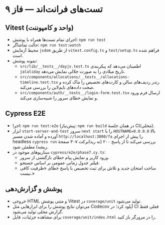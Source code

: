# تست‌های فرانت‌اند — فاز ۹

## Vitest (واحد و کامپوننت)

- اجرای تمام تست‌ها همراه با پوشش: `npm run test`
- حالت تماشاگر: `npm run test:watch`
- محیط آزمایش `jsdom` از طریق `vitest.config.ts` و `test/setup.ts` فراهم شده است.
- نمونه پوشش:
  - `src/lib/__tests__/dayjs.test.ts` اطمینان می‌دهد که پیکربندی `jalaliday` تاریخ میلادی را به صورت جلالی نمایش می‌دهد.
  - `src/components/allocations/__tests__/allocations-timeline.test.tsx` رندر ردیف‌های سالن و کارت‌های تخصیص را ماک کرده و صحت داده‌های تایم‌لاین را بررسی می‌کند.
  - `src/components/auth/__tests__/login-form.test.tsx` ارسال فرم ورود و نمایش خطای سرور را شبیه‌سازی می‌کند.

## Cypress E2E

- اجرا: `npm run test:e2e` (پیش‌نیاز: `npm run build` در همان جلسهٔ CI/محلی).
- ابزار `start-server-and-test` سرور `next start` را با `HOSTNAME=0.0.0.0` بالا آورده و آماده شدن مسیر `http://localhost:3000/fa` را پیش از اجرای headless `cypress run` بررسی می‌کند تا از پاسخ ۲۰۰ (نه ریدایرکت ۳۰۷ صفحهٔ ریشه) مطمئن شود.
- سناریوهای موجود در `cypress/e2e/phase7.cy.ts`:
  - ورود کاربر و نمایش پیام خطای بازگشتی از سرور.
  - فیلتر جدول زمانی عمومی بر اساس جستجو.
  - ساخت امتحان جدید و تلاش برای ثبت تخصیص با پاسخ خطای «ظرفیت کافی نیست.»

## پوشش و گزارش‌دهی

- خروجی HTML و متنی پوشش Vitest در `coverage/unit` تولید می‌شود.
- می‌توان نتایج پوشش را برای ابزارهایی مثل Codecov آپلود کرد؛ در CI فعلی فقط گزارش محلی تولید می‌شود.
- برای مشاهده جزئیات، فایل `coverage/unit/index.html` را در مرورگر باز کنید.
